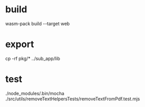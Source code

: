 # build
wasm-pack build --target web

# export 
cp -rf pkg/* ../sub_app/lib

# test

./node_modules/.bin/mocha ./src/utils/removeTextHelpersTests/removeTextFromPdf.test.mjs